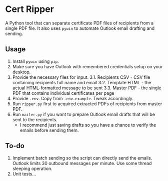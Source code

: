 # Cert Ripper

A Python tool that can separate certificate PDF files of recipients from a single PDF file. It also uses `pywin` to automate Outlook email drafting and sending.

## Usage

1. Install `pywin` using `pip`.
2. Make sure you have Outlook with remembered credentials setup on your desktop.
3. Provide the necessary files for input.
   3.1. Recipients CSV - CSV file containing recipients full name and email
   3.2. Template HTML - the actual HTML-formatted message to be sent
   3.3. Master PDF - the single PDF that contains individual certificates per page
4. Provide `.env`. Copy from `.env.example`. Tweak accordingly.
5. Run `ripper.py` first to acquired extracted PDFs of recipients from master PDF.
6. Run `mailer.py` if you want to prepare Outlook email drafts that will be sent to the recipients.
   - I recommend just saving drafts so you have a chance to verify the emails before sending them.


## To-do

1. Implement batch sending so the script can directly send the emails. Outlook limits 30 outbound messages per minute. Use some thread sleeping operation.
2. Unit tests...
